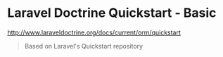 # Laravel Doctrine Quickstart - Basic

http://www.laraveldoctrine.org/docs/current/orm/quickstart

> Based on Laravel's Quickstart repository

